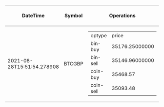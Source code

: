 | DateTime | Symbol | Operations | what to do | max profit |
| ------------- | ------------- | ------------- | ------------- | ------------- | 
| 2021-08-28T15:51:54.278908| BTCGBP| <table><tr><td>optype</td><td>price</td></tr><tr><td>bin-buy</td><td>35176.25000000</td></tr><tr><td>bin-sell</td><td>35146.96000000</td></tr><tr><td>coin-buy</td><td>35468.57</td></tr><tr><td>coin-sell</td><td>35093.48</td></tr></table>| no-op| -82.77| 
